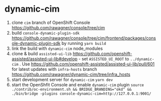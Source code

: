 # dynamic-cim

1. clone `cim` branch of OpenShift Console https://github.com/rawagner/console/tree/cim
2. build `console-dynamic-plugin-sdk` https://github.com/rawagner/console/tree/cim/frontend/packages/console-dynamic-plugin-sdk by running `yarn build`
3. link the build with `dynamic-cim` node_modules
4. clone & build `assisted-ui-lib` https://github.com/openshift-assisted/assisted-ui-lib#develop - set `ASSISTED_UI_ROOT` to `../dynamic-cim` . Use https://github.com/openshift-assisted/assisted-ui-lib/pull/601 for latest updates with `infra-hosts` branch https://github.com/rawagner/dynamic-cim/tree/infra_hosts
5. start development server for `dynamic-cim` `yarn dev`
6. start the OpenShfit Console and enable `dynamic-cim` plugin `source ./contrib/oc-environment.sh && BRIDGE_BRANDING="okd" && ./bin/bridge -plugins console-dynamic-cim=http://127.0.0.1:9001/`
